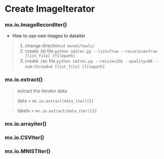 # Create ImageIterator

### mx.io.ImageRecordIter()

* How to use own images to dataiter

> 1. change direction`cd mxnet/tools/`
> 2. create .lst file `python im2rec.py --list=True --recursive=True [list_file] [filepath] ` 
> 3. create .rec file `python im2rec.py --resize=256 --quality=90 --num-thread=4 [list_file] [filepath]`    

### mx.io.extract()
> extract the iterator data

> data = `mx.io.extract(data_iter)[1]`

> labels = `mx.io.extract(data_iter)[2]`

### mx.io.arrayiter()
### mx.io.CSVIter()
### mx.io.MNISTIter()


